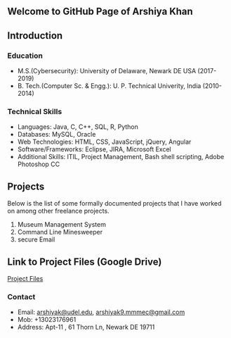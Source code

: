 ## Welcome to GitHub Page of Arshiya Khan



## Introduction

### **Education**
- M.S.(Cybersecurity): University of Delaware, Newark DE USA (2017-2019)
- B. Tech.(Computer Sc. & Engg.): U. P. Technical Univerity, India (2010-2014)

### **Technical Skills**
- Languages: Java, C, C++, SQL, R, Python
- Databases: MySQL, Oracle 
- Web Technologies: HTML, CSS, JavaScript, jQuery, Angular 
- Software/Frameworks: Eclipse, JIRA, Microsoft Excel 
- Additional Skills: ITIL, Project Management, Bash shell scripting, Adobe Photoshop CC




## Projects

Below is the list of some formally documented projects that I have worked on among other freelance projects.

1. Museum Management System 
2. Command Line Minesweeper 
3. secure Email

## Link to Project Files (Google Drive)
[Project Files](https://drive.google.com/drive/u/1/folders/1yfZFyK21qba34eh3QVOfVZerYfcqbK9r/)



### **Contact**
- Email: arshiyak@udel.edu, arshiyak9.mmmec@gmail.com
- Mob: +13023176961
- Address: Apt-11 , 61 Thorn Ln, Newark DE 19711
